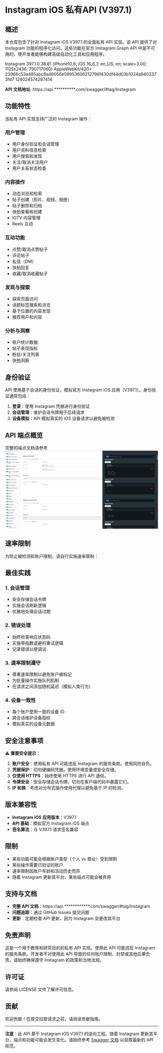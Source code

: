 # Instagram iOS 私有API (V397.1)

## 概述

本仓库包含了针对 Instagram iOS V397.1 的全面私有 API 实现。该 API 提供了对 Instagram 功能的程序化访问，这些功能在官方 Instagram Graph API 中是不可用的，使开发者能够构建高级自动化工具和应用程序。

Instagram 397.1.0.38.81 (iPhone10,6; iOS 16_6_1; en_US; en; scale=3.00; 1125x2436; 790717060) AppleWebKit/420+
23966c53a485abc8a46056e59953606212796f430df44d03b1024a9403373fd7
124024574287414

**API 文档地址**: https://api.**********.com/swagger/#tag/Instagram


## 功能特性

该私有 API 实现支持广泛的 Instagram 操作：

### 用户管理
- 用户身份验证和会话管理
- 用户资料信息检索
- 用户搜索和发现
- 关注/取消关注用户
- 用户关系状态检查

### 内容操作
- 动态浏览和检索
- 帖子创建（照片、视频、相册）
- 帖子删除和归档
- 快拍查看和创建
- IGTV 内容管理
- Reels 互动

### 互动功能
- 点赞/取消点赞帖子
- 评论帖子
- 私信（DM）
- 快拍回复
- 收藏/取消收藏帖子

### 发现与探索
- 探索页面访问
- 话题标签搜索和浏览
- 基于位置的内容发现
- 推荐用户和内容

### 分析与洞察
- 账户统计数据
- 帖子表现指标
- 粉丝/关注列表
- 快拍洞察

## 身份验证

API 使用基于会话的身份验证，模拟官方 Instagram iOS 应用（V397.1）。身份验证通常包括：

1. **登录**：使用 Instagram 凭据进行身份验证
2. **会话管理**：维护会话令牌用于后续请求
3. **设备模拟**：API 模拟真实的 iOS 设备请求以避免被检测


## API 端点概览

完整的端点文档请参考
![Instagram Private API Documentation](./api.png)

## 速率限制

为防止被检测和账户限制，请自行实施速率限制：

## 最佳实践

### 1. 会话管理
- 安全存储会话令牌
- 实施会话刷新逻辑
- 优雅地处理会话过期

### 2. 错误处理
- 始终检查响应状态码
- 实施带指数退避的重试逻辑
- 记录错误以便调试

### 3. 速率限制遵守
- 尊重速率限制以避免账户被标记
- 为批量操作实施队列机制
- 在请求之间添加随机延迟（模拟人类行为）

### 4. 设备一致性
- 每个账户使用一致的设备 ID
- 跨会话维护设备指纹
- 模拟真实的设备元数据

## 安全注意事项

⚠️ **重要安全提示：**

1. **账户安全**：使用私有 API 可能违反 Instagram 的服务条款。使用风险自负。
2. **凭据保护**：切勿硬编码凭据。使用环境变量或安全存储。
3. **仅使用 HTTPS**：始终使用 HTTPS 进行 API 通信。
4. **令牌安全**：安全存储会话令牌，切勿在客户端代码中暴露它们。
5. **IP 轮换**：考虑对分布式操作使用代理以避免基于 IP 的检测。

## 版本兼容性

- **Instagram iOS 应用版本**：V397.1
- **API 基础**：模拟官方 Instagram iOS 端点
- **签名算法**：与 V397.1 请求签名兼容

## 限制

- 某些功能可能会根据账户类型（个人 vs 商业）受到限制
- 某些操作需要已验证的账户
- 速率限制因账户年龄和活动历史而异
- 随着 Instagram 更新其平台，某些端点可能会被弃用

## 支持与文档

- **完整 API 文档**：https://api.************.com/swagger/#tag/Instagram
- **问题追踪**：通过 GitHub Issues 提交问题
- **更新**：定期检查 API 更新，因为 Instagram 会更改其平台

## 免责声明

这是一个用于教育和研究目的的私有 API 实现。使用此 API 可能违反 Instagram 的服务条款。开发者不对使用此 API 导致的任何账户限制、封禁或其他后果负责。请始终确保遵守 Instagram 的政策和当地法规。

## 许可证

请参阅 LICENSE 文件了解许可信息。

## 贡献

欢迎贡献！在提交拉取请求之前，请阅读贡献指南。

---

**注意**：此 API 基于 Instagram iOS V397.1 的逆向工程。随着 Instagram 更新其平台，端点和功能可能会发生变化。请始终参考 [Swagger 文档](https://api.nav789.com/swagger/#tag/Instagram) 以获取最新的 API 规范。
